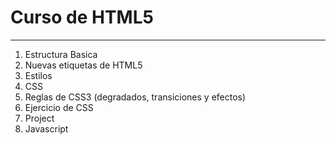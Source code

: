 # Curso de HTML5
---------------------------------

1. Estructura Basica
2. Nuevas etiquetas de HTML5
3. Estilos
4. CSS
5. Reglas de CSS3 (degradados, transiciones y efectos)
6. Ejercicio de CSS
7. Project
7. Javascript
